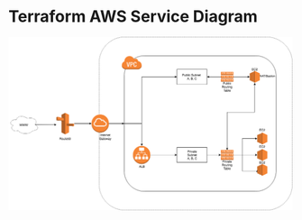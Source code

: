 # Terraform AWS Service Diagram

![terraform aws service diagram](https://github.com/CSUN-SeniorDesign/matabit-infrastructure/blob/master/docs/AWS_Terraform_Network_Diagram.png "Terraform AWS service diagram")
